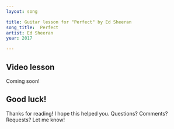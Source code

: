 ```yaml
---
layout: song

title: Guitar lesson for "Perfect" by Ed Sheeran
song_title:  Perfect
artist: Ed Sheeran
year: 2017

---
```


## Video lesson

<!-- <iframe width="560" height="315" src="https://www.youtube.com/embed/qWA8I5OOFno?showinfo=0" frameborder="0" allowfullscreen></iframe> -->

Coming soon!




## Good luck!

Thanks for reading! I hope this helped you. Questions? Comments? Requests? Let me know!
